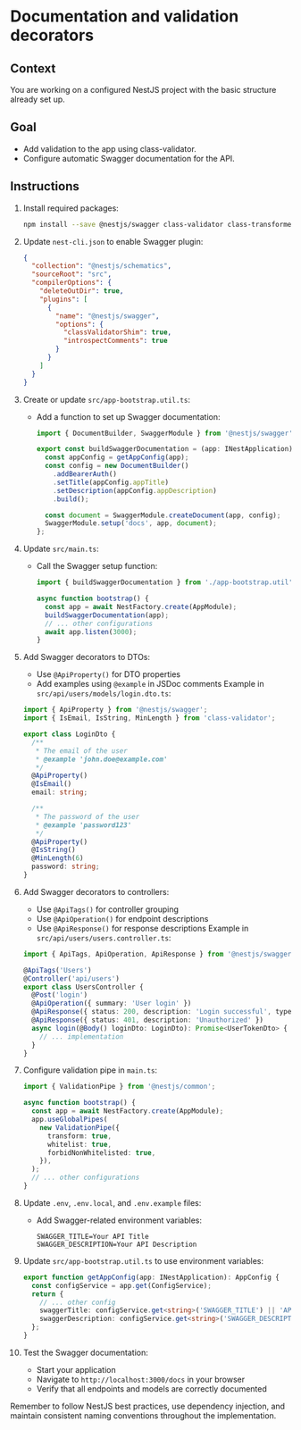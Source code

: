 # Documentation and validation decorators

## Context

You are working on a configured NestJS project with the basic structure already set up.

## Goal

- Add validation to the app using class-validator.
- Configure automatic Swagger documentation for the API.

## Instructions

1. Install required packages:

   ```bash
   npm install --save @nestjs/swagger class-validator class-transformer
   ```

2. Update `nest-cli.json` to enable Swagger plugin:

   ```json
   {
     "collection": "@nestjs/schematics",
     "sourceRoot": "src",
     "compilerOptions": {
       "deleteOutDir": true,
       "plugins": [
         {
           "name": "@nestjs/swagger",
           "options": {
             "classValidatorShim": true,
             "introspectComments": true
           }
         }
       ]
     }
   }
   ```

3. Create or update `src/app-bootstrap.util.ts`:

   - Add a function to set up Swagger documentation:

     ```typescript
     import { DocumentBuilder, SwaggerModule } from '@nestjs/swagger';

     export const buildSwaggerDocumentation = (app: INestApplication) => {
       const appConfig = getAppConfig(app);
       const config = new DocumentBuilder()
         .addBearerAuth()
         .setTitle(appConfig.appTitle)
         .setDescription(appConfig.appDescription)
         .build();

       const document = SwaggerModule.createDocument(app, config);
       SwaggerModule.setup('docs', app, document);
     };
     ```

4. Update `src/main.ts`:

   - Call the Swagger setup function:

     ```typescript
     import { buildSwaggerDocumentation } from './app-bootstrap.util';

     async function bootstrap() {
       const app = await NestFactory.create(AppModule);
       buildSwaggerDocumentation(app);
       // ... other configurations
       await app.listen(3000);
     }
     ```

5. Add Swagger decorators to DTOs:

   - Use `@ApiProperty()` for DTO properties
   - Add examples using `@example` in JSDoc comments
     Example in `src/api/users/models/login.dto.ts`:

   ```typescript
   import { ApiProperty } from '@nestjs/swagger';
   import { IsEmail, IsString, MinLength } from 'class-validator';

   export class LoginDto {
     /**
      * The email of the user
      * @example 'john.doe@example.com'
      */
     @ApiProperty()
     @IsEmail()
     email: string;

     /**
      * The password of the user
      * @example 'password123'
      */
     @ApiProperty()
     @IsString()
     @MinLength(6)
     password: string;
   }
   ```

6. Add Swagger decorators to controllers:

   - Use `@ApiTags()` for controller grouping
   - Use `@ApiOperation()` for endpoint descriptions
   - Use `@ApiResponse()` for response descriptions
     Example in `src/api/users/users.controller.ts`:

   ```typescript
   import { ApiTags, ApiOperation, ApiResponse } from '@nestjs/swagger';

   @ApiTags('Users')
   @Controller('api/users')
   export class UsersController {
     @Post('login')
     @ApiOperation({ summary: 'User login' })
     @ApiResponse({ status: 200, description: 'Login successful', type: UserTokenDto })
     @ApiResponse({ status: 401, description: 'Unauthorized' })
     async login(@Body() loginDto: LoginDto): Promise<UserTokenDto> {
       // ... implementation
     }
   }
   ```

7. Configure validation pipe in `main.ts`:

   ```typescript
   import { ValidationPipe } from '@nestjs/common';

   async function bootstrap() {
     const app = await NestFactory.create(AppModule);
     app.useGlobalPipes(
       new ValidationPipe({
         transform: true,
         whitelist: true,
         forbidNonWhitelisted: true,
       }),
     );
     // ... other configurations
   }
   ```

8. Update `.env`, `.env.local`, and `.env.example` files:

   - Add Swagger-related environment variables:
     ```
     SWAGGER_TITLE=Your API Title
     SWAGGER_DESCRIPTION=Your API Description
     ```

9. Update `src/app-bootstrap.util.ts` to use environment variables:

   ```typescript
   export function getAppConfig(app: INestApplication): AppConfig {
     const configService = app.get(ConfigService);
     return {
       // ... other config
       swaggerTitle: configService.get<string>('SWAGGER_TITLE') || 'API Documentation',
       swaggerDescription: configService.get<string>('SWAGGER_DESCRIPTION') || 'API Description',
     };
   }
   ```

10. Test the Swagger documentation:
    - Start your application
    - Navigate to `http://localhost:3000/docs` in your browser
    - Verify that all endpoints and models are correctly documented

Remember to follow NestJS best practices, use dependency injection, and maintain consistent naming conventions throughout the implementation.
